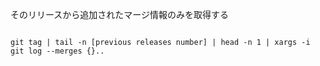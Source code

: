 そのリリースから追加されたマージ情報のみを取得する

```

git tag | tail -n [previous releases number] | head -n 1 | xargs -i git log --merges {}..

```